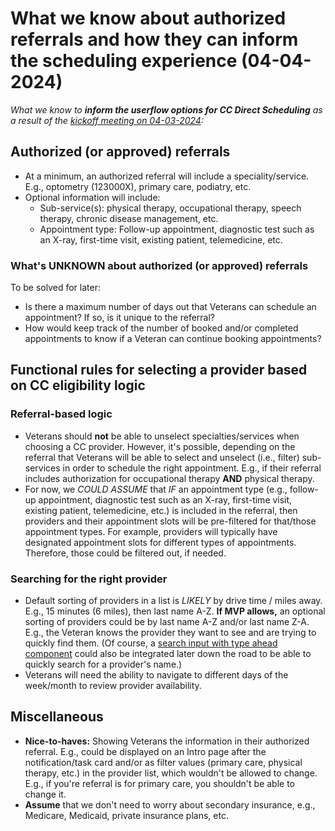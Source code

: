# What we know about authorized referrals and how they can inform the scheduling experience (04-04-2024)

*What we know to **inform the userflow options for CC Direct Scheduling** as a result of the [kickoff meeting on 04-03-2024](https://github.com/department-of-veterans-affairs/va.gov-team/blob/master/products/health-care/appointments/va-online-scheduling/initiatives/community-care-direct-scheduling/discovery/04-04-2024-initial-questions.md#responses):*

## Authorized (or approved) referrals 

- At a minimum, an authorized referral will include a speciality/service. E.g., optometry (123000X), primary care, podiatry, etc.
- Optional information will include: 
     - Sub-service(s): physical therapy, occupational therapy, speech therapy, chronic disease management, etc. 
     - Appointment type: Follow-up appointment, diagnostic test such as an X-ray, first-time visit, existing patient, telemedicine, etc. 

### What's UNKNOWN about authorized (or approved) referrals

To be solved for later: 

- Is there a maximum number of days out that Veterans can schedule an appointment? If so, is it unique to the referral?
- How would keep track of the number of booked and/or completed appointments to know if a Veteran can continue booking appointments?

## Functional rules for selecting a provider based on CC eligibility logic 

### Referral-based logic 

- Veterans should **not** be able to unselect specialties/services when choosing a CC provider. However, it's possible, depending on the referral that Veterans will be able to select and unselect (i.e., filter) sub-services in order to schedule the right appointment. E.g., if their referral includes authorization for occupational therapy **AND** physical therapy. 
- For now, we *COULD ASSUME* that *IF* an appointment type (e.g., follow-up appointment, diagnostic test such as an X-ray, first-time visit, existing patient, telemedicine, etc.) is included in the referral, then providers and their appointment slots will be pre-filtered for that/those appointment types. For example, providers will typically have designated appointment slots for different types of appointments. Therefore, those could be filtered out, if needed. 

### Searching for the right provider  

- Default sorting of providers in a list is *LIKELY* by drive time / miles away. E.g., 15 minutes (6 miles), then last name A-Z. **If MVP allows,** an optional sorting of providers could be by last name A-Z and/or last name Z-A. E.g., the Veteran knows the provider they want to see and are trying to quickly find them. (Of course, a [search input with type ahead component](https://design.va.gov/components/search-input#with-typeahead) could also be integrated later down the road to be able to quickly search for a provider's name.) 
- Veterans will need the ability to navigate to different days of the week/month to review provider availability.

## Miscellaneous 

- **Nice-to-haves:** Showing Veterans the information in their authorized referral. E.g., could be displayed on an Intro page after the notification/task card and/or as filter values (primary care, physical therapy, etc.) in the provider list, which wouldn't be allowed to change. E.g., if you're referral is for primary care, you shouldn't be able to change it.
- **Assume** that we don't need to worry about secondary insurance, e.g., Medicare, Medicaid, private insurance plans, etc. 

